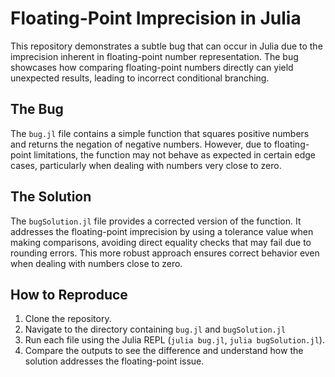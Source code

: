 # Floating-Point Imprecision in Julia

This repository demonstrates a subtle bug that can occur in Julia due to the imprecision inherent in floating-point number representation.  The bug showcases how comparing floating-point numbers directly can yield unexpected results, leading to incorrect conditional branching.

## The Bug

The `bug.jl` file contains a simple function that squares positive numbers and returns the negation of negative numbers. However, due to floating-point limitations, the function may not behave as expected in certain edge cases, particularly when dealing with numbers very close to zero.

## The Solution

The `bugSolution.jl` file provides a corrected version of the function. It addresses the floating-point imprecision by using a tolerance value when making comparisons, avoiding direct equality checks that may fail due to rounding errors.  This more robust approach ensures correct behavior even when dealing with numbers close to zero.

## How to Reproduce

1. Clone the repository.
2. Navigate to the directory containing `bug.jl` and `bugSolution.jl`
3. Run each file using the Julia REPL (`julia bug.jl`, `julia bugSolution.jl`).
4. Compare the outputs to see the difference and understand how the solution addresses the floating-point issue.
